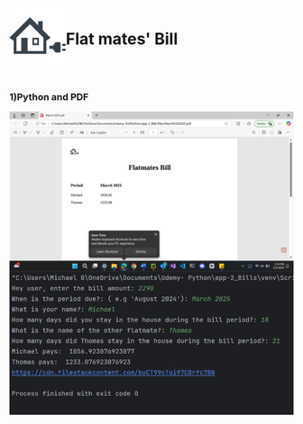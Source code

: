 <img align="left" alt="Python | logo" width="100px" src="https://github.com/Michael9905/Flat-mates-Bill/blob/main/Images/house.png?raw=true" />

<h1>Flat mates' Bill </h1><br><br>

<p><h3>1)Python and PDF</h3>
    <img align="left" alt="Python | logo" width="600px" src="https://github.com/Michael9905/Flat-mates-Bill/blob/main/Images/bill-pdf.png?raw=true"/>
    <img align="left" alt="Python | logo" width="600px" src="https://github.com/Michael9905/Flat-mates-Bill/blob/main/Images/python-UI.png?raw=true"/>
</p>

